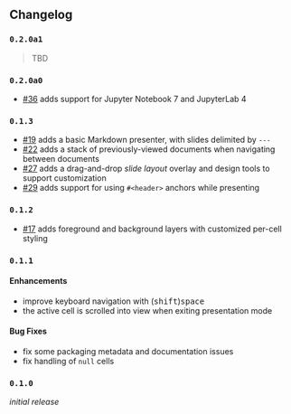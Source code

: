## Changelog

### `0.2.0a1`

> TBD

### `0.2.0a0`

- [#36] adds support for Jupyter Notebook 7 and JupyterLab 4

[#36]: https://github.com/deathbeds/jupyterlab-deck/issues/36

### `0.1.3`

- [#19] adds a basic Markdown presenter, with slides delimited by `---`
- [#22] adds a stack of previously-viewed documents when navigating between documents
- [#27] adds a drag-and-drop _slide layout_ overlay and design tools to support
  customization
- [#29] adds support for using `#<header>` anchors while presenting

[#19]: https://github.com/deathbeds/jupyterlab-deck/issues/19
[#22]: https://github.com/deathbeds/jupyterlab-deck/issues/22
[#27]: https://github.com/deathbeds/jupyterlab-deck/issues/27
[#29]: https://github.com/deathbeds/jupyterlab-deck/issues/29

### `0.1.2`

- [#17] adds foreground and background layers with customized per-cell styling

[#17]: https://github.com/deathbeds/jupyterlab-deck/issues/15

### `0.1.1`

#### Enhancements

- improve keyboard navigation with (<kbd>shift</kbd>)<kbd>space</kbd>
- the active cell is scrolled into view when exiting presentation mode

#### Bug Fixes

- fix some packaging metadata and documentation issues
- fix handling of `null` cells

### `0.1.0`

_initial release_
